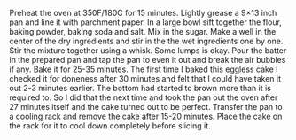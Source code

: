 Preheat the oven at 350F/180C for 15 minutes. Lightly grease a 9×13 inch pan and line it with parchment paper.
In a large bowl sift together the flour, baking powder, baking soda and salt. Mix in the sugar.
Make a well in the center of the dry ingredients and stir in the the wet ingredients one by one. Stir the mixture together using a whisk. Some lumps is okay.
Pour the batter in the prepared pan and tap the pan to even it out and break the air bubbles if any.
Bake it for 25-35 minutes. The first time I baked this eggless cake I checked it for doneness after 30 minutes and felt that I could have taken it out 2-3 minutes earlier.
The bottom had started to brown more than it is required to. So I did that the next time and took the pan out the oven after 27 minutes itself and the cake turned out to be perfect.
Transfer the pan to a cooling rack and remove the cake after 15-20 minutes. Place the cake on the rack for it to cool down completely before slicing it.